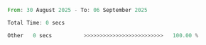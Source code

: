 <!--START_SECTION:waka-->

```rust
From: 30 August 2025 - To: 06 September 2025

Total Time: 0 secs

Other   0 secs          >>>>>>>>>>>>>>>>>>>>>>>>>   100.00 %
```

<!--END_SECTION:waka-->
